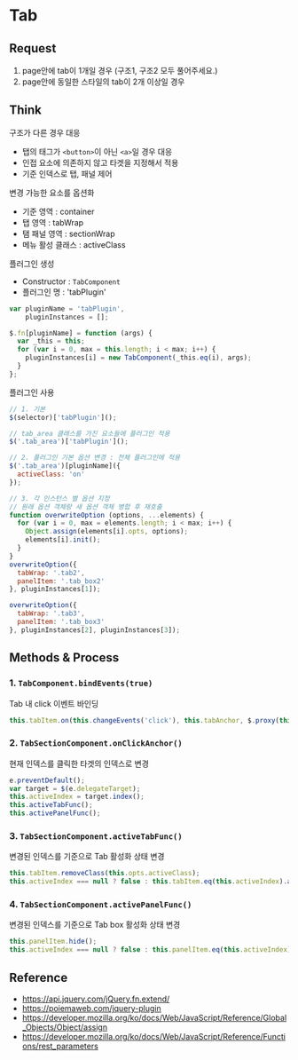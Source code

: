 # Tab
## Request
1. page안에 tab이 1개일 경우 (구조1, 구조2 모두 풀어주세요.)
2. page안에 동일한 스타일의 tab이 2개 이상일 경우

## Think
구조가 다른 경우 대응
  - 탭의 태그가 `<button>`이 아닌 `<a>`일 경우 대응
  - 인접 요소에 의존하지 않고 타겟을 지정해서 적용
  - 기준 인덱스로 탭, 패널 제어

변경 가능한 요소를 옵션화
  - 기준 영역 : container
  - 탭 영역 : tabWrap
  - 탬 패널 영역 : sectionWrap
  - 메뉴 활성 클래스 : activeClass
  
플러그인 생성
- Constructor : `TabComponent`
- 플러그인 명 : 'tabPlugin'
```javascript
var	pluginName = 'tabPlugin',
    pluginInstances = [];

$.fn[pluginName] = function (args) {
  var _this = this;
  for (var i = 0, max = this.length; i < max; i++) {
    pluginInstances[i] = new TabComponent(_this.eq(i), args);
  }
};
```

플러그인 사용
```javascript
// 1. 기본
$(selector)['tabPlugin']();

// tab_area 클래스를 가진 요소들에 플러그인 적용
$('.tab_area')['tabPlugin']();

// 2. 플러그인 기본 옵션 변경 : 전체 플러그인에 적용
$('.tab_area')[pluginName]({
  activeClass: 'on'
});

// 3. 각 인스턴스 별 옵션 지정
// 원래 옵션 객체랑 새 옵션 객체 병합 후 재호출
function overwriteOption (options, ...elements) {
  for (var i = 0, max = elements.length; i < max; i++) {
    Object.assign(elements[i].opts, options);
    elements[i].init();
  }
}
overwriteOption({
  tabWrap: '.tab2',
  panelItem: '.tab_box2'
}, pluginInstances[1]);

overwriteOption({
  tabWrap: '.tab3',
  panelItem: '.tab_box3'
}, pluginInstances[2], pluginInstances[3]);
```

## Methods & Process
### 1. `TabComponent.bindEvents(true)`
Tab 내 click 이벤트 바인딩
```javascript
this.tabItem.on(this.changeEvents('click'), this.tabAnchor, $.proxy(this.onClickAnchor, this));
```

### 2. `TabSectionComponent.onClickAnchor()`
현재 인덱스를 클릭한 타겟의 인덱스로 변경
```javascript
e.preventDefault();
var target = $(e.delegateTarget);
this.activeIndex = target.index();
this.activeTabFunc();
this.activePanelFunc();
```

### 3. `TabSectionComponent.activeTabFunc()`
변경된 인덱스를 기준으로 Tab 활성화 상태 변경 
```javascript
this.tabItem.removeClass(this.opts.activeClass);
this.activeIndex === null ? false : this.tabItem.eq(this.activeIndex).addClass(this.opts.activeClass);
```

### 4. `TabSectionComponent.activePanelFunc()`
변경된 인덱스를 기준으로 Tab box 활성화 상태 변경
```javascript
this.panelItem.hide();
this.activeIndex === null ? false : this.panelItem.eq(this.activeIndex).show();
```

## Reference
- https://api.jquery.com/jQuery.fn.extend/
- https://poiemaweb.com/jquery-plugin
- https://developer.mozilla.org/ko/docs/Web/JavaScript/Reference/Global_Objects/Object/assign
- https://developer.mozilla.org/ko/docs/Web/JavaScript/Reference/Functions/rest_parameters